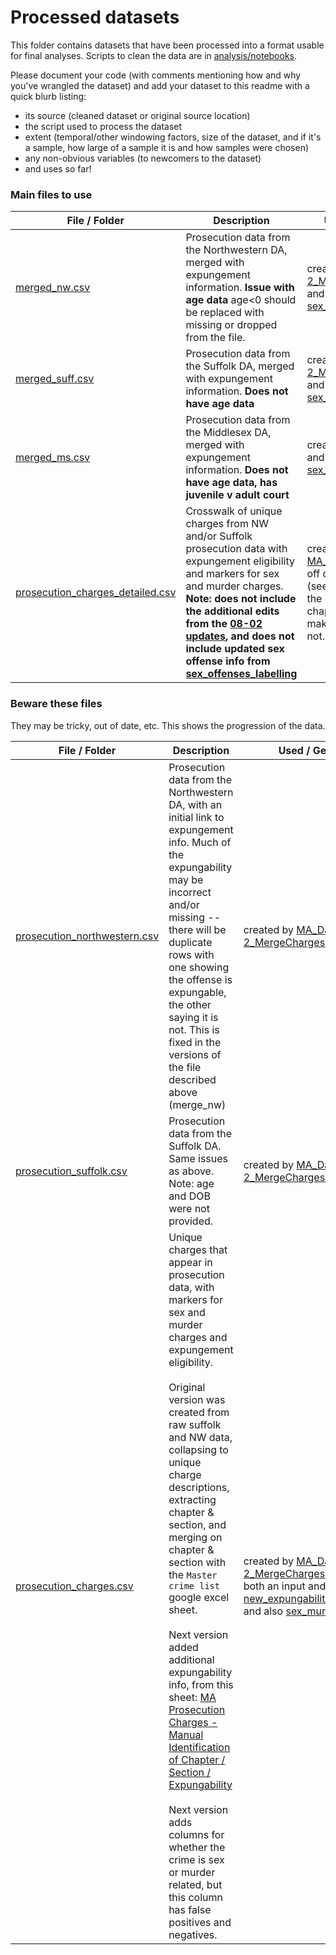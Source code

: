 # Processed datasets

This folder contains datasets that have been processed into a format usable for final analyses. Scripts to clean the data are in [analysis/notebooks](https://github.com/codeforboston/clean-slate/tree/master/analyses/notebooks).

Please document your code (with comments mentioning how and why you've wrangled the dataset) and add your dataset to this readme with a quick blurb listing:
- its source (cleaned dataset or original source location)
- the script used to process the dataset
- extent (temporal/other windowing factors, size of the dataset, and if it's a sample, how large of a sample it is and how samples were chosen)
- any non-obvious variables (to newcomers to the dataset)
- and uses so far!

### Main files to use

|File / Folder|Description|Used / Generated by|
|----|----|----|
|[merged_nw.csv](merged_nw.csv)|Prosecution data from the Northwestern DA, merged with expungement information. **Issue with age data** age<0 should be replaced with missing or dropped from the file. |created by [MA_Data-2_MergeCharges_alt.ipynb](https://github.com/codeforboston/clean-slate/blob/master/analyses/notebooks/MA_Data-2_MergeCharges_alt.ipynb) and updated by [sex_offenses_labelling.ipynb](https://github.com/codeforboston/clean-slate/blob/master/analyses/notebooks/sex_offenses_labelling.ipynb)|
|[merged_suff.csv](merged_suff.csv)|Prosecution data from the Suffolk DA, merged with expungement information. **Does not have age data** |created by [MA_Data-2_MergeCharges_alt.ipynb](https://github.com/codeforboston/clean-slate/blob/master/analyses/notebooks/MA_Data-2_MergeCharges_alt.ipynb) and updated by [sex_offenses_labelling.ipynb](https://github.com/codeforboston/clean-slate/blob/master/analyses/notebooks/sex_offenses_labelling.ipynb)
|[merged_ms.csv](merged_ms.csv)|Prosecution data from the Middlesex DA, merged with expungement information. **Does not have age data, has juvenile v adult court** |created by [Middlesex_Clean](https://github.com/codeforboston/clean-slate/blob/master/analyses/notebooks/Middlesex_Clean.ipynb) and updated by [sex_offenses_labelling.ipynb](https://github.com/codeforboston/clean-slate/blob/master/analyses/notebooks/sex_offenses_labelling.ipynb)
|[prosecution_charges_detailed.csv](prosecution_charges_detailed.csv)|Crosswalk of unique charges from NW and/or Suffolk prosecution data with expungement eligibility and  markers for sex and murder charges. **Note: does not include the additional edits from the [08-02 updates](https://github.com/codeforboston/clean-slate/blob/master/data/raw/missing_expungeability_08-02.csv), and does not include updated sex offense info from [sex_offenses_labelling](https://github.com/codeforboston/clean-slate/blob/master/analyses/notebooks/sex_offenses_labelling.ipynb)**|created by [MA_Data_revised_joining.R](https://github.com/codeforboston/clean-slate/blob/master/analyses/notebooks/MA_Data_revised_joining.R), off of prosecution_charges (see table below), adding the 'extra criteria' beyond chapter and section that make an offense eligible or not.  

### Beware these files
They may be tricky, out of date, etc. This shows the progression of the data.

|File / Folder|Description|Used / Generated by|
|----|----|----|
|[prosecution_northwestern.csv](prosecution_northwestern.csv)|Prosecution data from the Northwestern DA, with an initial link to expungement info. Much of the expungability may be incorrect and/or missing -- there will be duplicate rows with one showing the offense is expungable, the other saying it is not. This is fixed in the versions of the file described above (merge_nw)|created by [MA_Data-2_MergeCharges.ipynb](https://github.com/codeforboston/clean-slate/blob/master/analyses/notebooks/MA_Data-2_MergeCharges.ipynb)|
|[prosecution_suffolk.csv](prosecution_suffolk.csv)|Prosecution data from the Suffolk DA. Same issues as above. Note: age and DOB were not provided.|created by  [MA_Data-2_MergeCharges.ipynb](https://github.com/codeforboston/clean-slate/blob/master/analyses/notebooks/MA_Data-2_MergeCharges.ipynb)|
|[prosecution_charges.csv](prosecution_charges.csv)|Unique charges that appear in prosecution data, with markers for sex and murder charges and expungement eligibility. <br><br> Original version was created from raw suffolk and NW data, collapsing to unique charge descriptions, extracting chapter & section, and merging on chapter & section with the `Master crime list` google excel sheet. <br><br>Next version added additional expungability info, from this sheet: [MA Prosecution Charges - Manual Identification of Chapter / Section / Expungability](https://docs.google.com/spreadsheets/d/1FwfKHgsOhKCi78itJEJlJC92Io7hh3L-LubLaU-9D3E/edit#gid=0) <br><br> Next version adds columns for whether the crime is sex or murder related, but this column has false positives and negatives.|created by  [MA_Data-2_MergeCharges.ipynb](https://github.com/codeforboston/clean-slate/blob/master/analyses/notebooks/MA_Data-2_MergeCharges.ipynb). Used as both an input and output of [new_expungability_info_join_emily.R](https://github.com/codeforboston/clean-slate/blob/master/analyses/notebooks/new_expungability_info_join_emily.R) and also [sex_murder_columns.R](https://github.com/codeforboston/clean-slate/blob/master/analyses/notebooks/sex_murder_columns.R)|
